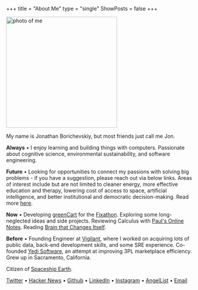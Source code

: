 +++
title = "About Me"
type = "single"
ShowPosts = false
+++

<img src="/profile.jpg" alt="photo of me" width="300"/>

My name is Jonathan Borichevskiy, but most friends just call me Jon.

**Always** • I enjoy learning and building things with computers. Passionate about cognitive science, environmental sustainability, and software engineering. 
 
**Future** • Looking for opportunities to connect my passions with solving big problems - if you have a suggestion, please reach out via below links. Areas of interest include but are not limited to cleaner energy, more effective education and therapy, lowering cost of access to space, artificial intelligence, and better institutional and democratic decision-making. Read more [here](/posts/next-steps-2019).

**Now** • Developing [greenCart](https://greencart.app) for the [Fixathon](https://fixathon.io/). Exploring some long-neglected ideas and side projects. Reviewing Calculus with [Paul's Online Notes](http://tutorial.math.lamar.edu/). Reading [Brain that Changes Itself](https://www.goodreads.com/book/show/570172.The_Brain_that_Changes_Itself). 

**Before** • Founding Engineer at [Vigilant](https://vigilant.cc), where I worked on acquiring lots of public data, back-end development skills, and some SRE experience. Co-founded [Yedi Software](https://www.yedi.io/), an attempt at improving 3PL marketplace efficiency. Grew up in Sacramento, California. 

Citizen of [Spaceship Earth](https://youtu.be/3ZB2La-oCVI?t=9).

[Twitter](https://twitter.com/jborichevskiy) • [Hacker News](https://news.ycombinator.com/user?id=jborichevskiy) • [Github](https://github.com/jborichevskiy) • [LinkedIn](https://www.linkedin.com/in/jonathanborichevskiy/) • [Instagram](https://www.instagram.com/jborichevskiy/) • [AngelList](https://angel.co/jonathanborichevskiy) • [Email](mailto:jonathan@borichevskiy.com)